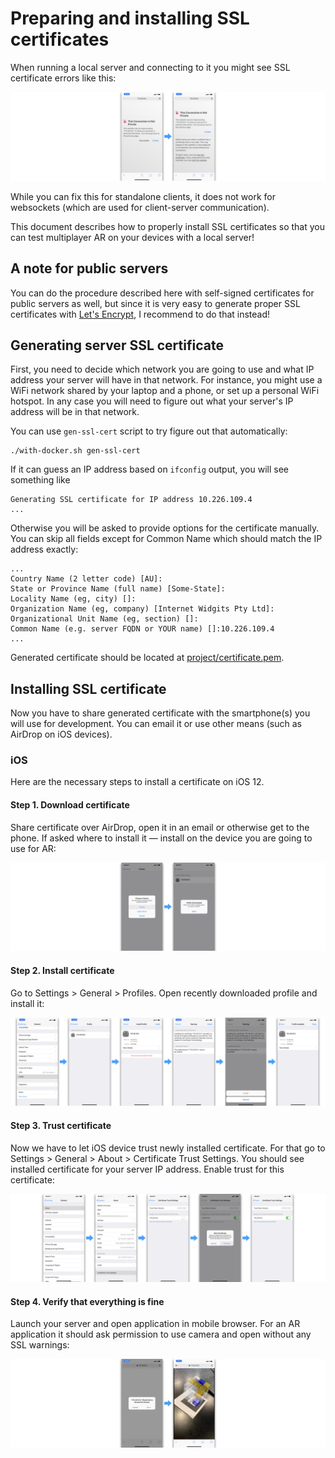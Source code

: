 # Preparing and installing SSL certificates

When running a local server and connecting to it
you might see SSL certificate errors like this:

![SSL certificate problem on iOS.](images/ssl/ssl-ios-problem.png)

While you can fix this for standalone clients, it does not work
for websockets (which are used for client-server communication).

This document describes how to properly install SSL certificates
so that you can test multiplayer AR on your devices with a local server!

## A note for public servers

You can do the procedure described here with self-signed certificates
for public servers as well, but since it is very easy to generate
proper SSL certificates with [Let's Encrypt](https://letsencrypt.org/getting-started/),
I recommend to do that instead!

## Generating server SSL certificate

First, you need to decide which network you are going to use and
what IP address your server will have in that network.
For instance, you might use a WiFi network shared by your laptop
and a phone, or set up a personal WiFi hotspot. In any case
you will need to figure out what your server's IP address will be in that
network.

You can use `gen-ssl-cert` script to try figure out that automatically:

```
./with-docker.sh gen-ssl-cert
```

If it can guess an IP address based on `ifconfig` output,
you will see something like

```
Generating SSL certificate for IP address 10.226.109.4
...
```

Otherwise you will be asked to provide options for the certificate manually.
You can skip all fields except for Common Name which should match the IP address
exactly:

```
...
Country Name (2 letter code) [AU]:
State or Province Name (full name) [Some-State]:
Locality Name (eg, city) []:
Organization Name (eg, company) [Internet Widgits Pty Ltd]:
Organizational Unit Name (eg, section) []:
Common Name (e.g. server FQDN or YOUR name) []:10.226.109.4
...
```

Generated certificate should be located at
[project/certificate.pem](project/certificate.pem).

## Installing SSL certificate

Now you have to share generated certificate with the smartphone(s)
you will use for development. You can email it or use other means
(such as AirDrop on iOS devices).

### iOS

Here are the necessary steps to install a certificate on iOS 12.

#### Step 1. Download certificate

Share certificate over AirDrop, open it in an email or otherwise get to the phone.
If asked where to install it — install on the device you are going to use for AR:

![Download steps.](images/ssl/ssl-ios-download.png)

#### Step 2. Install certificate

Go to Settings > General > Profiles.
Open recently downloaded profile and install it:

![Installation steps.](images/ssl/ssl-ios-install.png)

#### Step 3. Trust certificate

Now we have to let iOS device trust newly installed certificate.
For that go to Settings > General > About > Certificate Trust Settings.
You should see installed certificate for your server IP address.
Enable trust for this certificate:

![Trust steps.](images/ssl/ssl-ios-trust.png)

#### Step 4. Verify that everything is fine

Launch your server and open application in mobile browser.
For an AR application it should ask permission to use camera
and open without any SSL warnings:

![Testing with AR.](images/ssl/ssl-ios-launch.png)


